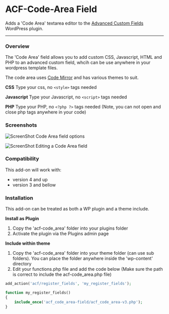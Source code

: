 # ACF-Code-Area Field

Adds a 'Code Area' textarea editor to the  [Advanced Custom Fields](http://wordpress.org/extend/plugins/advanced-custom-fields/) WordPress plugin.

-----------------------

### Overview

The 'Code Area' field allows you to add custom CSS, Javascript, HTML and PHP to an advanced custom field, whcih can be use anywhere in your wordpress template files.

The code area uses [Code Mirror](http://codemirror.net) and has various themes to suit.

**CSS**
Type your css, no ```<style>``` tags needed

**Javascript**
Type your Javascript, no ```<script>``` tags needed

**PHP**
Type your PHP, no ```<?php ?>``` tags needed (Note, you can not open and close php tags anywhere in your code)


### Screenshots

![ScreenShot](https://raw.github.com/taylormsj/acf-code_area-field/master/screenshot-1.jpg)
Code Area field options

![ScreenShot](https://raw.github.com/taylormsj/acf-code_area-field/master/screenshot-2.jpg)
Editing a Code Area field


### Compatibility

This add-on will work with:

* version 4 and up
* version 3 and bellow


### Installation

This add-on can be treated as both a WP plugin and a theme include.

**Install as Plugin**

1. Copy the 'acf-code_area' folder into your plugins folder
2. Activate the plugin via the Plugins admin page

**Include within theme**

1.	Copy the 'acf-code_area' folder into your theme folder (can use sub folders). You can place the folder anywhere inside the 'wp-content' directory
2.	Edit your functions.php file and add the code below (Make sure the path is correct to include the acf-code_area.php file)

```php
add_action('acf/register_fields', 'my_register_fields');

function my_register_fields()
{
	include_once('acf_code_area-field/acf_code_area-v3.php');
}
```

